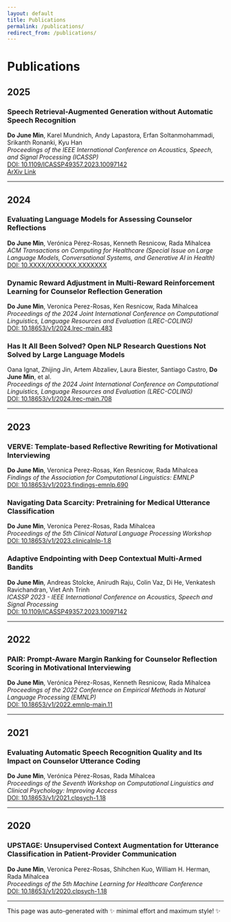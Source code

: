```yaml
---
layout: default
title: Publications
permalink: /publications/
redirect_from: /publications/
---
```


# Publications

## 2025

### Speech Retrieval-Augmented Generation without Automatic Speech Recognition  
**Do June Min**, Karel Mundnich, Andy Lapastora, Erfan Soltanmohammadi, Srikanth Ronanki, Kyu Han  
*Proceedings of the IEEE International Conference on Acoustics, Speech, and Signal Processing (ICASSP)*  
[DOI: 10.1109/ICASSP49357.2023.10097142](https://doi.org/10.1109/ICASSP49357.2023.10097142)  
[ArXiv Link](https://arxiv.org/abs/2311.08300)  

---

## 2024

### Evaluating Language Models for Assessing Counselor Reflections  
**Do June Min**, Verónica Pérez-Rosas, Kenneth Resnicow, Rada Mihalcea  
*ACM Transactions on Computing for Healthcare (Special Issue on Large Language Models, Conversational Systems, and Generative AI in Health)*  
[DOI: 10.XXXX/XXXXXXX.XXXXXXX](https://doi.org/10.XXXX/XXXXXXX.XXXXXXX)  

### Dynamic Reward Adjustment in Multi-Reward Reinforcement Learning for Counselor Reflection Generation  
**Do June Min**, Veronica Perez-Rosas, Ken Resnicow, Rada Mihalcea  
*Proceedings of the 2024 Joint International Conference on Computational Linguistics, Language Resources and Evaluation (LREC-COLING)*  
[DOI: 10.18653/v1/2024.lrec-main.483](https://doi.org/10.18653/v1/2024.lrec-main.483)  

### Has It All Been Solved? Open NLP Research Questions Not Solved by Large Language Models  
Oana Ignat, Zhijing Jin, Artem Abzaliev, Laura Biester, Santiago Castro, **Do June Min**, et al.  
*Proceedings of the 2024 Joint International Conference on Computational Linguistics, Language Resources and Evaluation (LREC-COLING)*  
[DOI: 10.18653/v1/2024.lrec-main.708](https://doi.org/10.18653/v1/2024.lrec-main.708)  

---

## 2023

### VERVE: Template-based Reflective Rewriting for Motivational Interviewing  
**Do June Min**, Veronica Perez-Rosas, Ken Resnicow, Rada Mihalcea  
*Findings of the Association for Computational Linguistics: EMNLP*  
[DOI: 10.18653/v1/2023.findings-emnlp.690](https://doi.org/10.18653/v1/2023.findings-emnlp.690)  

### Navigating Data Scarcity: Pretraining for Medical Utterance Classification  
**Do June Min**, Veronica Perez-Rosas, Rada Mihalcea  
*Proceedings of the 5th Clinical Natural Language Processing Workshop*  
[DOI: 10.18653/v1/2023.clinicalnlp-1.8](https://doi.org/10.18653/v1/2023.clinicalnlp-1.8)  

### Adaptive Endpointing with Deep Contextual Multi-Armed Bandits  
**Do June Min**, Andreas Stolcke, Anirudh Raju, Colin Vaz, Di He, Venkatesh Ravichandran, Viet Anh Trinh  
*ICASSP 2023 - IEEE International Conference on Acoustics, Speech and Signal Processing*  
[DOI: 10.1109/ICASSP49357.2023.10097142](https://doi.org/10.1109/ICASSP49357.2023.10097142)  

---

## 2022

### PAIR: Prompt-Aware Margin Ranking for Counselor Reflection Scoring in Motivational Interviewing  
**Do June Min**, Verónica Pérez-Rosas, Kenneth Resnicow, Rada Mihalcea  
*Proceedings of the 2022 Conference on Empirical Methods in Natural Language Processing (EMNLP)*  
[DOI: 10.18653/v1/2022.emnlp-main.11](https://doi.org/10.18653/v1/2022.emnlp-main.11)  

---

## 2021

### Evaluating Automatic Speech Recognition Quality and Its Impact on Counselor Utterance Coding  
**Do June Min**, Verónica Pérez-Rosas, Rada Mihalcea  
*Proceedings of the Seventh Workshop on Computational Linguistics and Clinical Psychology: Improving Access*  
[DOI: 10.18653/v1/2021.clpsych-1.18](https://doi.org/10.18653/v1/2021.clpsych-1.18)  

---

## 2020

### UPSTAGE: Unsupervised Context Augmentation for Utterance Classification in Patient-Provider Communication  
**Do June Min**, Veronica Perez-Rosas, Shihchen Kuo, William H. Herman, Rada Mihalcea  
*Proceedings of the 5th Machine Learning for Healthcare Conference*  
[DOI: 10.18653/v1/2020.clpsych-1.18](https://doi.org/10.18653/v1/2020.clpsych-1.18)  

---

This page was auto-generated with ✨ minimal effort and maximum style! ✨
